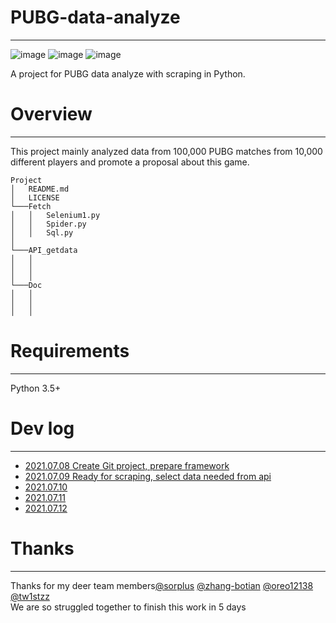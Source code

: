 # PUBG-data-analyze
***
![image](https://img.shields.io/github/checks-status/w3903771/PUBG-data-analyze/main)
![image](https://img.shields.io/github/repo-size/w3903771/PUBG-data-analyze?label=size)
![image](https://img.shields.io/badge/License-Apache--2.0-green)

A project for PUBG data analyze with scraping in Python.

# Overview
***
This project mainly analyzed data from 100,000 PUBG matches from 10,000 different players and promote a proposal about this game.

```
Project
│   README.md
│   LICENSE
└───Fetch
│   │   Selenium1.py
│   │   Spider.py
│   │   Sql.py
│      
└───API_getdata
│   │   
│   │   
│   │   
└───Doc
│   │   
│   │   
│   │   
```

# Requirements
***
Python 3.5+


# Dev log
***
* [2021.07.08 Create Git project, prepare framework]()  
* [2021.07.09 Ready for scraping, select data needed from api]()
* [2021.07.10]()
* [2021.07.11]()
* [2021.07.12]()


# Thanks
***
Thanks for my deer team members[@sorplus](https://gitee.com/sorplus)
[@zhang-botian](https://gitee.com/zhang-botian)
[@oreo12138](https://gitee.com/oreo12138)
[@tw1stzz](https://gitee.com/tw1stzz)
</br>We are so struggled together to finish  this work in 5 days 